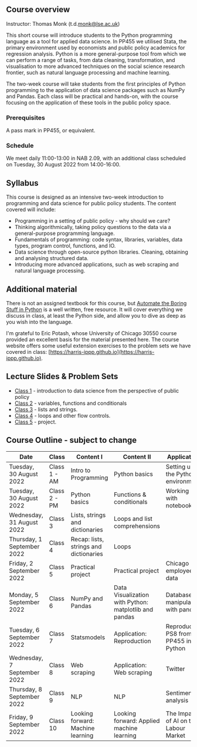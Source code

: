 ## Course overview

Instructor: Thomas Monk (t.d.<span style="display:none">spam</span>monk@lse.ac.uk)
 
This short course will introduce students to the Python programming language as a tool for applied data science. In PP455 we utilised Stata, the primary environment used by economists and public policy academics for regression analysis. Python is a more general-purpose tool from which we can perform a range of tasks, from data cleaning, transformation, and visualisation to more advanced techniques on the social science research frontier, such as natural language processing and machine learning.

The two-week course will take students from the first principles of Python programming to the application of data science packages such as NumPy and Pandas. Each class will be practical and hands-on, with the course focusing on the application of these tools in the public policy space.
 
### Prerequisites 
A pass mark in PP455, or equivalent. 

### Schedule 
We meet daily 11:00-13:00 in NAB 2.09, with an additional class scheduled on Tuesday, 30 August 2022 from 14:00-16:00.


## Syllabus
This course is designed as an intensive two-week introduction to programming and data science for public policy students. The content covered will include:

- Programming in a setting of public policy - why should we care?
- Thinking algorithmically, taking policy questions to the data via a general-purpose programming language.
- Fundamentals of programming: code syntax, libraries, variables, data types, program control, functions, and IO.
- Data science through open-source python libraries. Cleaning, obtaining and analysing structured data.
- Introducing more advanced applications, such as web scraping and natural language processing.

## Additional material

There is not an assigned textbook for this course, but [Automate the Boring Stuff in Python](https://automatetheboringstuff.com/) is a well written, free resource. It will cover everything we discuss in class, at least the Python side, and allow you to dive as deep as you wish into the language. 

I'm grateful to Eric Potash, whose University of Chicago 30550 course provided an excellent basis for the material presented here. The course website offers some useful extension exercises to the problem sets we have covered in class: [https://harris-ippp.github.io](https://harris-ippp.github.io).

## Lecture Slides & Problem Sets
- [Class 1](https://raw.githubusercontent.com/tmonk/dspp/main/Class%201/DSPP___Class_1-3.pdf) - introduction to data science from the perspective of public policy
- [Class 2](https://github.com/tmonk/dspp/tree/main/Class%202) - variables, functions and conditionals
- [Class 3](https://github.com/tmonk/dspp/tree/main/Class%203) - lists and strings.
- [Class 4](https://github.com/tmonk/dspp/tree/main/Class%204) - loops and other flow controls.
- [Class 5](https://github.com/tmonk/dspp/tree/main/Class%205) - project.

<!-- IPUMS USA census data 	https://usa.ipums.org/usa/ -->
## Course Outline - subject to change

| Date                        | Class        | Content I                              | Content II                                            | Application                           | Resource                                                                    |
|-----------------------------|--------------|----------------------------------------|-------------------------------------------------------|---------------------------------------|-----------------------------------------------------------------------------|
| Tuesday, 30 August 2022     | Class 1 - AM | Intro to Programming                   | Python basics                                         | Setting up the Python environment     |                                                                             |
| Tuesday, 30 August 2022     | Class 2 - PM | Python basics                          | Functions & conditionals                              | Working with notebooks                |                                                                             |
| Wednesday, 31 August 2022   | Class 3      | Lists, strings and dictionaries        | Loops and list comprehensions                         |                                       |                                                                             |
| Thursday, 1 September 2022  | Class 4      | Recap: lists, strings and dictionaries | Loops                                                 |                                       |                                                                             |
| Friday, 2 September 2022    | Class 5      | Practical project                      | Practical project                                     | Chicago employee data                 |                                                                             |
| Monday, 5 September 2022    | Class 6      | NumPy and Pandas                       | Data Visualization with Python: matplotlib and pandas | Database manipulation with pandas     | Eurostat: https://ec.europa.eu/eurostat O\*NET: https://www.onetonline.org/ |
| Tuesday, 6 September 2022   | Class 7      | Statsmodels                            | Application: Reproduction                             | Reproduce PS8 from PP455 in Python    |                                                                             |
| Wednesday, 7 September 2022 | Class 8      | Web scraping                           | Application: Web scraping                             | Twitter                               |                                                                             |
| Thursday, 8 September 2022  | Class 9      | NLP                                    | NLP                                                   | Sentiment analysis                    |                                                                             |
| Friday, 9 September 2022    | Class 10     | Looking forward: Machine learning      | Looking forward: Applied machine learning             | The Impact of AI on the Labour Market | Webb (2020), https://www.michaelwebb.co/webb_ai.pdf                         |
